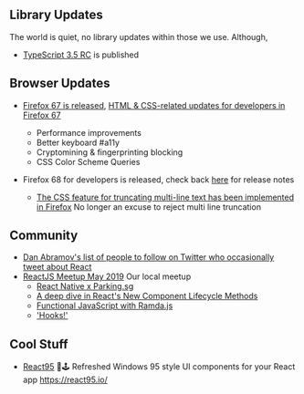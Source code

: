 Library Updates
---

The world is quiet, no library updates within those we use. Although, 
- [TypeScript 3.5 RC](https://devblogs.microsoft.com/typescript/announcing-typescript-3-5-rc/) is published


Browser Updates
---
- [Firefox 67 is released](https://www.mozilla.org/en-US/firefox/67.0/releasenotes/), [HTML & CSS-related updates for developers in Firefox 67](https://developer.mozilla.org/en-US/docs/Mozilla/Firefox/Releases/67)
    + Performance improvements
    + Better keyboard #a11y
    + Cryptomining & fingerprinting blocking
    + CSS Color Scheme Queries

- Firefox 68 for developers is released, check back [here](https://developer.mozilla.org/en-US/docs/Mozilla/Firefox/Releases/68) for release notes
    + [The CSS feature for truncating multi-line text has been implemented in Firefox](https://webplatform.news/issues/2019-05-17) No longer an excuse to reject multi line truncation

Community
---
- [Dan Abramov's list of people to follow on Twitter who occasionally tweet about React](https://twitter.com/varjmes/status/937281622210236417)
- [ReactJS Meetup May 2019](https://www.meetup.com/React-Singapore/events/259917189/) Our local meetup
    + [React Native x Parking.sg](https://youtu.be/zeB0SLJ7zko)
    + [A deep dive in React's New Component Lifecycle Methods](https://youtu.be/XSYv2UVVPro)
    + [Functional JavaScript with Ramda.js](https://youtu.be/7MDIZ0S4nA0)
    + ['Hooks!'](https://youtu.be/5s5012rMT2A)

Cool Stuff
---
- [React95](https://github.com/arturbien/React95) 🌈🕹 Refreshed Windows 95 style UI components for your React app https://react95.io/
